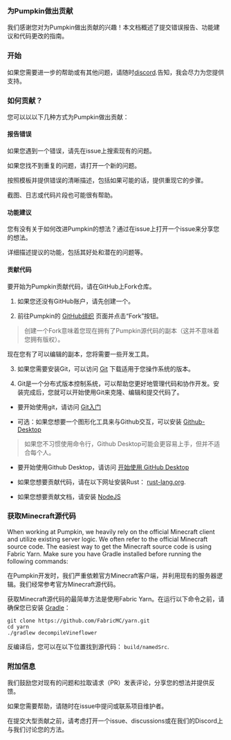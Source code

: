 ### 为Pumpkin做出贡献
我们感谢您对为Pumpkin做出贡献的兴趣！本文档概述了提交错误报告、功能建议和代码更改的指南。

### 开始
如果您需要进一步的帮助或有其他问题，请随时[discord](https://discord.gg/wT8XjrjKkf).告知，我会尽力为您提供支持。

### 如何贡献？
您可以以以下几种方式为Pumpkin做出贡献：

#### 报告错误
  如果您遇到一个错误，请先在issue上搜索现有的问题。

  如果您找不到重复的问题，请打开一个新的问题。

  按照模板并提供错误的清晰描述，包括如果可能的话，提供重现它的步骤。 

  截图、日志或代码片段也可能很有帮助。

#### 功能建议
  您有没有关于如何改进Pumpkin的想法？通过在issue上打开一个issue来分享您的想法。

  详细描述提议的功能，包括其好处和潜在的问题等。

#### 贡献代码
  要开始为Pumpkin贡献代码，请在GitHub上Fork仓库。

1. 如果您还没有GitHub账户，请先创建一个。

2. 前往Pumpkin的 [GitHub组织](https://github.com/Pumpkin-MC) 页面并点击“Fork”按钮。

> 创建一个Fork意味着您现在拥有了Pumpkin源代码的副本（这并不意味着您拥有版权）。

  现在您有了可以编辑的副本，您将需要一些开发工具。

3. 如果您需要安装Git，可以访问 [Git](https://git-scm.com/downloads) 下载适用于您操作系统的版本。

4. Git是一个分布式版本控制系统，可以帮助您更好地管理代码和协作开发。安装完成后，您就可以开始使用Git来克隆、编辑和提交代码了。

- 要开始使用git，请访问 [Git入门](https://docs.github.com/en/get-started/getting-started-with-git)

- 可选：如果您想要一个图形化工具来与Github交互，可以安装 [Github-Desktop](https://desktop.github.com/download/)

> 如果您不习惯使用命令行，Github Desktop可能会更容易上手，但并不适合每个人。

- 要开始使用Github Desktop，请访问 [开始使用 GitHub Desktop](https://docs.github.com/en/desktop/overview/getting-started-with-github-desktop)

- 如果您想要贡献代码，请在以下网址安装Rust： [rust-lang.org](https://www.rust-lang.org/).

- 如果您想要贡献文档，请安装 [NodeJS](https://nodejs.org/en)

### 获取Minecraft源代码
When working at Pumpkin, we heavily rely on the official Minecraft client and utilize existing server logic. We often refer to the official Minecraft source code.
The easiest way to get the Minecraft source code is using Fabric Yarn. Make sure you have Gradle installed before running the following commands:

在Pumpkin开发时，我们严重依赖官方Minecraft客户端，并利用现有的服务器逻辑。我们经常参考官方Minecraft源代码。

获取Minecraft源代码的最简单方法是使用Fabric Yarn。在运行以下命令之前，请确保您已安装 [Gradle](https://gradle.org/install/)：

```
git clone https://github.com/FabricMC/yarn.git
cd yarn
./gradlew decompileVineflower
```
反编译后，您可以在以下位置找到源代码： `build/namedSrc`.

### 附加信息
我们鼓励您对现有的问题和拉取请求（PR）发表评论，分享您的想法并提供反馈。

如果您需要帮助，请随时在issue中提问或联系项目维护者。

在提交大型贡献之前，请考虑打开一个issue、discussions或在我们的Discord上与我们讨论您的方法。